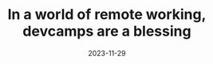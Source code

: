 ---
extends: _layouts.post
section: content
title: In a world of remote working, devcamps are a blessing
date: 2023-11-29
description: 
featured: false
cover_image: /assets/img/posts/remote-working-devcamps.jpg
categories: [software-engineering]
---